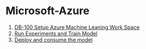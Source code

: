 # Microsoft-Azure
1. [DB-100 Setup Azure Machine Leaning Work Space]()
2. [Run Experiments and Train Model]()
3. [Deploy and consume the model]()
